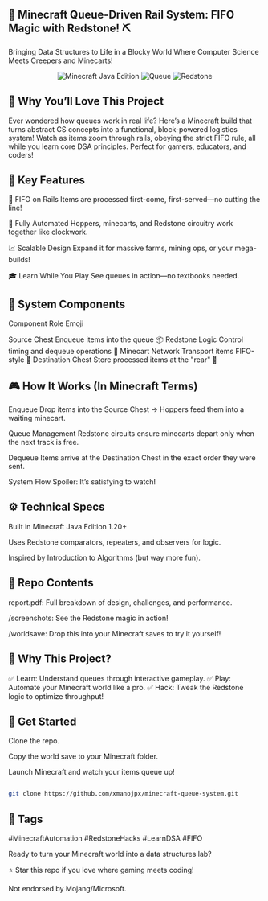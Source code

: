 ## 🚋 Minecraft Queue-Driven Rail System: FIFO Magic with Redstone! ⛏️
Bringing Data Structures to Life in a Blocky World
Where Computer Science Meets Creepers and Minecarts!

<div align="center"> <img src="https://img.shields.io/badge/Minecraft-Java_Edition-8B8B00?style=flat&logo=minecraft" alt="Minecraft Java Edition"> <img src="https://img.shields.io/badge/Data%20Structures-Queue-F0DB4F?style=flat" alt="Queue"> <img src="https://img.shields.io/badge/Redstone-Logic-FF0000?style=flat" alt="Redstone"> </div>

## 🌟 Why You’ll Love This Project
Ever wondered how queues work in real life? Here’s a Minecraft build that turns abstract CS concepts into a functional, block-powered logistics system! Watch as items zoom through rails, obeying the strict FIFO rule, all while you learn core DSA principles. Perfect for gamers, educators, and coders!

## 🚨 Key Features

🚂 FIFO on Rails
Items are processed first-come, first-served—no cutting the line!

🤖 Fully Automated
Hoppers, minecarts, and Redstone circuitry work together like clockwork.

📈 Scalable Design
Expand it for massive farms, mining ops, or your mega-builds!

🎓 Learn While You Play
See queues in action—no textbooks needed.

## 🧱 System Components

Component	Role	Emoji

Source Chest	Enqueue items into the queue	📦
Redstone Logic	Control timing and dequeue operations	🔌
Minecart Network	Transport items FIFO-style	🚋
Destination Chest	Store processed items at the "rear"	🏁

## 🎮 How It Works (In Minecraft Terms)

Enqueue
Drop items into the Source Chest → Hoppers feed them into a waiting minecart.

Queue Management
Redstone circuits ensure minecarts depart only when the next track is free.

Dequeue
Items arrive at the Destination Chest in the exact order they were sent.

System Flow Spoiler: It’s satisfying to watch!

## ⚙️ Technical Specs
Built in Minecraft Java Edition 1.20+

Uses Redstone comparators, repeaters, and observers for logic.

Inspired by Introduction to Algorithms (but way more fun).

## 📂 Repo Contents

report.pdf: Full breakdown of design, challenges, and performance.

/screenshots: See the Redstone magic in action!

/worldsave: Drop this into your Minecraft saves to try it yourself!

## 🧠 Why This Project?

✅ Learn: Understand queues through interactive gameplay.
✅ Play: Automate your Minecraft world like a pro.
✅ Hack: Tweak the Redstone logic to optimize throughput!

## 🚀 Get Started

Clone the repo.

Copy the world save to your Minecraft folder.

Launch Minecraft and watch your items queue up!

```bash

git clone https://github.com/xmanojpx/minecraft-queue-system.git
```

## 👾 Tags

#MinecraftAutomation #RedstoneHacks #LearnDSA #FIFO

Ready to turn your Minecraft world into a data structures lab?

⭐ Star this repo if you love where gaming meets coding!

Not endorsed by Mojang/Microsoft.
